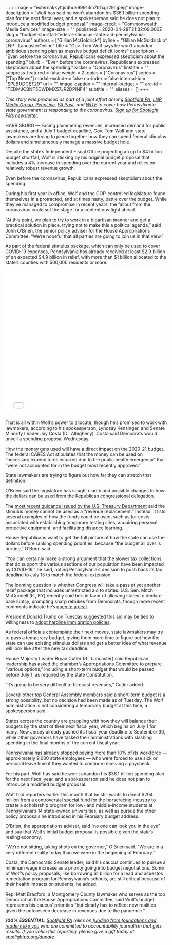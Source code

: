 +++
image = "external/kyttjc4hdk99913m7trfxgr29r.jpeg"
image-description = "Wolf has said he won’t abandon his $36.1 billion spending plan for the next fiscal year, and a spokesperson said he does not plan to introduce a modified budget proposal."
image-credit = "Commonwealth Media Services"
image-size = ""
published = 2020-04-28T21:32:09.000Z
slug = "budget-shortfall-federal-stimulus-state-aid-pennsylvania-coronavirus"
authors = ["Gillian McGoldrick"]
byline = "Gillian McGoldrick of LNP | LancasterOnline"
title = "Gov. Tom Wolf says he won’t abandon ambitious spending plan as massive budget deficit looms"
description = "Even before the coronavirus, Republicans expressed skepticism about the spending."
blurb = "Even before the coronavirus, Republicans expressed skepticism about the spending."
kicker = "Coronavirus"
linktitle = ""
suppress-featured = false
weight = 2
topics = ["Coronavirus"]
series = ["Top News"]
modal-exclude = false
no-index = false
internal-id = "SPLBUDGET29"
url = ""
image-caption = ""
internal-budget = ""
arc-id = "TEDMJCBNT5DWDMX57JR2DPINF4"
subtitle = ""
aliases = []
+++

<i>This story was produced as part of a joint effort among </i><a href="https://www.spotlightpa.org/"><i>Spotlight PA</i></a><i>, </i><a href="https://lancasteronline.com/"><i>LNP Media Group</i></a><i>, </i><a href="https://www.pennlive.com/"><i>PennLive</i></a><i>, </i><a href="https://papost.org/"><i>PA Post</i></a><i>, and </i><a href="https://www.witf.org/"><i>WITF</i></a><i> to cover how Pennsylvania state government is responding to the coronavirus. </i><a href="https://www.spotlightpa.org/newsletters"><i>Sign up for Spotlight PA’s newsletter.</i></a>

HARRISBURG — Facing plummeting revenues, increased demand for public assistance, and a July 1 budget deadline, Gov. Tom Wolf and state lawmakers are trying to piece together how they can spend federal stimulus dollars and simultaneously manage a massive budget hole.

Despite the state’s Independent Fiscal Office projecting an up to $4 billion budget shortfall, Wolf is sticking by his original budget proposal that includes a 4% increase in spending over the current year and relies on relatively robust revenue growth.

Even before the coronavirus, Republicans expressed skepticism about the spending. 

During his first year in office, Wolf and the GOP-controlled legislature found themselves in a protracted, and at times nasty, battle over the budget. While they’ve managed to compromise in recent years, the fallout from the coronavirus could set the stage for a contentious fight ahead.

<script src="https://www.spotlightpa.org/embed.js" async></script><div data-spl-embed-version="1" data-spl-src="https://www.spotlightpa.org/embeds/donate/"></div>


“At this point, we plan to try to work in a bipartisan manner and get a practical solution in place, trying not to make this a political agenda,” said John O’Brien, the senior policy adviser for the House Appropriations Committee. “We’re hopeful that all parties are going to join us in that view.”

As part of the federal stimulus package, which can only be used to cover COVID-19 expenses, Pennsylvania has already received at least $2.9 billion of an expected $4.9 billion in relief, with more than $1 billion allocated to the state’s counties with 500,000 residents or more.

<iframe title="Expected federal stimulus dollars for Pa.'s largest counties" aria-label="Table" id="datawrapper-chart-zI3og" src="//datawrapper.dwcdn.net/zI3og/1/" scrolling="no" frameborder="0" style="width: 0; min-width: 100% !important; border: none;" height="454"></iframe><script type="text/javascript">!function(){"use strict";window.addEventListener("message",function(a){if(void 0!==a.data["datawrapper-height"])for(var e in a.data["datawrapper-height"]){var t=document.getElementById("datawrapper-chart-"+e)||document.querySelector("iframe[src*='"+e+"']");t&&(t.style.height=a.data["datawrapper-height"][e]+"px")}})}();
</script>

That is all within Wolf’s power to allocate, though he’s promised to work with lawmakers, according to his spokesperson, Lyndsay Kensinger, and Senate Minority Leader Jay Costa (D., Allegheny). Costa said Democrats would unveil a spending proposal Wednesday. 

How the money gets used will have a direct impact on the 2020-21 budget. The federal CARES Act stipulates that the money can be used on “necessary expenditures incurred due to the public health emergency” that “were not accounted for in the budget most recently approved.”

State lawmakers are trying to figure out how far they can stretch that definition.

O’Brien said the legislature has sought clarity and possible changes to how the dollars can be used from the Republican congressional delegation.

The <a href="https://home.treasury.gov/system/files/136/Coronavirus-Relief-Fund-Guidance-for-State-Territorial-Local-and-Tribal-Governments.pdf">most recent guidance issued by the U.S. Treasury Department</a> said the stimulus money cannot be used as a “revenue replacement.” Instead, it lists several examples of how the funds could be used, such as for costs associated with establishing temporary testing sites, acquiring personal protective equipment, and facilitating distance learning.

House Republicans want to get the full picture of how the state can use the dollars before ranking spending priorities, because “the budget all over is hurting,” O’Brien said.

“You can certainly make a strong argument that the slower tax collections that do support the various sections of our population have been impacted by COVID-19,” he said, noting Pennsylvania’s decision to push back its tax deadline to July 15 to match the federal extension.

The looming question is whether Congress will take a pass at yet another relief package that includes unrestricted aid to states. U.S. Sen. Mitch McConnell (R., KY) recently said he’s in favor of allowing states to declare bankruptcy, prompting sharp rebukes from Democrats, though more recent comments indicate he’s <a href="https://www.politico.com/news/2020/04/27/mcconnell-aid-states-coronavirus-212424">open to a deal</a>. 

President Donald Trump on Tuesday suggested this aid may be tied to willingness to <a href="https://www.politico.com/news/2020/04/28/trump-states-bailout-sanctuary-cities-215507">adopt hardline immigration policies</a>. 

As federal officials contemplate their next moves, state lawmakers may try to pass a temporary budget, giving them more time to figure out how the state can use existing stimulus dollars and get a better idea of what revenue will look like after the new tax deadline.

House Majority Leader Bryan Cutler (R., Lancaster) said Republican leadership has asked the chamber’s Appropriations Committee to prepare “various options,” including a short-term budget that would be passed before July 1, as required by the state Constitution. 

“It’s going to be very difficult to forecast revenues,” Cutler added.

Several other top General Assembly members said a short-term budget is a strong possibility, but no decision had been made as of Tuesday. The Wolf administration is not considering a temporary budget at this time, a spokesperson said.

States across the country are grappling with how they will balance their budgets by the start of their next fiscal year, which begins on July 1 for many. New Jersey already pushed its fiscal year deadline to September 30, while other governors have tasked their administrations with slashing spending in the final months of the current fiscal year. 

Pennsylvania has already <a href="https://www.spotlightpa.org/news/2020/04/pennsylvania-coronavirus-freezes-paychecks-state-employees/">stopped paying more than 10% of its workforce</a> — approximately 9,000 state employees — who were forced to use sick or personal leave time if they wanted to continue receiving a paycheck.

For his part, Wolf has said he won’t abandon his $36.1 billion spending plan for the next fiscal year, and a spokesperson said he does not plan to introduce a modified budget proposal.

<script src="https://www.spotlightpa.org/embed.js" async></script><div data-spl-embed-version="1" data-spl-src="https://www.spotlightpa.org/embeds/newsletter/"></div>


Wolf told reporters earlier this month that he still wants to direct $204 million from a controversial special fund for the horseracing industry to create a scholarship program for low- and middle-income students at Pennsylvania’s 14 state-owned universities, as well as pursue the other policy proposals he introduced in his February budget address.

O’Brien, the appropriations adviser, said “no one can look you in the eye” and say that Wolf’s initial budget proposal is possible given the state’s reeling economy.

“We’re not sitting, taking shots on the governor," O’Brien said. "We are in a very different reality today than we were in the beginning of February.”

Costa, the Democratic Senate leader, said his caucus continues to pursue a minimum wage increase as a priority going into budget negotiations. Some of Wolf’s policy proposals, like borrowing $1 billion for a lead and asbestos remediation program for Pennsylvania’s schools, are still critical because of their health impacts on students, he added.

Rep. Matt Bradford, a Montgomery County lawmaker who serves as the top Democrat on the House Appropriations Committee, said Wolf’s budget represents his caucus’ priorities “but clearly has to reflect new realities given the unforeseen decrease in revenues due to the pandemic.”

<i><b>100% ESSENTIAL</b></i><i>: </i><a href="https://www.spotlightpa.org/"><i>Spotlight PA</i></a><i> relies on</i><a href="https://www.spotlightpa.org/support"><i> funding from foundations and readers like you</i></a><i> who are committed to accountability journalism that gets results. If you value this reporting, please give a gift today at </i><a href="https://www.spotlightpa.org/donate"><i>spotlightpa.org/donate</i></a><i>.</i>
